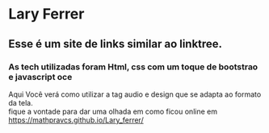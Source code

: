 # Lary Ferrer
## Esse é um site de links similar ao linktree.
### As tech utilizadas foram Html, css com um toque de bootstrao e javascript oce 
Aqui Você verá como utilizar a tag audio e design que se adapta ao formato da tela.
<br>
fique a vontade para dar uma olhada em como ficou online em 
<br>
https://mathpravcs.github.io/Lary_ferrer/
